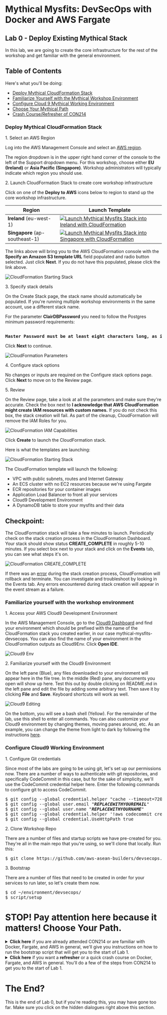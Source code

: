 # Mythical Mysfits: DevSecOps with Docker and AWS Fargate

## Lab 0 - Deploy Existing Mythical Stack

In this lab, we are going to create the core infrastructure for the rest of the workshop and get familiar with the general environment.

## Table of Contents

Here's what you'll be doing:

* [Deploy Mythical CloudFormation Stack](#deploy-mythical-cloudformation-stack)
* [Familiarize Yourself with the Mythical Workshop Environment](#familiarize-yourself-with-the-workshop-environment)
* [Configure Cloud 9 Mythical Working Environment](#configure-cloud9-working-environment)
* [Choose Your Mythical Path](#stop-pay-attention-here-because-it-matters)
* [Crash Course/Refresher of CON214](#crash-courserefresher-on-workshop-1-con214-monolith-to-microservice-with-docker-and-aws-fargate)

### Deploy Mythical CloudFormation Stack

1\. Select an AWS Region

Log into the AWS Management Console and select an [AWS region](http://docs.aws.amazon.com/AWSEC2/latest/UserGuide/using-regions-availability-zones.html).  

The region dropdown is in the upper right hand corner of the console to the left of the Support dropdown menu.  For this workshop, choose either **EU (Ireland)** or **Asia Pacific (Singapore)**.  Workshop administrators will typically indicate which region you should use.

2\. Launch CloudFormation Stack to create core workshop infrastructure

Click on one of the **Deploy to AWS** icons below to region to stand up the core workshop infrastructure.

Region | Launch Template
------------ | -------------  
**Ireland** (eu-west-1) | [![Launch Mythical Mysfits Stack into Ireland with CloudFormation](images/deploy-to-aws.png)](https://console.aws.amazon.com/cloudformation/home?region=eu-west-1#/stacks/new?stackName=mythical-mysfits-devsecops&templateURL=https://s3.amazonaws.com/mythical-mysfits-website/fargate-devsecops/core.yml)  
**Singapore** (ap-southeast-1) | [![Launch Mythical Mysfits Stack into Singapore with CloudFormation](images/deploy-to-aws.png)](https://console.aws.amazon.com/cloudformation/home?region=ap-southeast-1#/stacks/new?stackName=mythical-mysfits-devsecops&templateURL=https://s3.amazonaws.com/mythical-mysfits-website/fargate-devsecops/core.yml) 

The links above will bring you to the AWS CloudFormation console with the **Specify an Amazon S3 template URL** field populated and radio button selected. Just click **Next**. If you do not have this populated, please click the link above.

![CloudFormation Starting Stack](images/cfn-createstack-1.png)

3\. Specify stack details

On the Create Stack page, the stack name should automatically be populated. If you're running multiple workshop environments in the same account, use a different stack name.

<!--There is a parameter **SkipBucket** but you don't need to change anything.-->

<!--- **SkipBucket** - *If you want to skip the creation of the Mythical Mysfits S3 website bucket*-->

For the parameter **ClairDBPassword** you need to follow the Postgres minimum password requirements:

<pre><b>
Master Password must be at least eight characters long, as in "mypassword". Can be any printable ASCII character except "/", "", or "@".
</b></pre>

Click **Next** to continue.

![CloudFormation Parameters](images/cfn-createstack-2.png)

4\. Configure stack options

No changes or inputs are required on the Configure stack options page.  Click **Next** to move on to the Review page.

5\. Review

On the Review page, take a look at all the parameters and make sure they're accurate. Check the box next to **I acknowledge that AWS CloudFormation might create IAM resources with custom names.** If you do not check this box, the stack creation will fail. As part of the cleanup, CloudFormation will remove the IAM Roles for you.

![CloudFormation IAM Capabilities](images/cfn-iam-capabilities.png)

Click **Create** to launch the CloudFormation stack.

Here is what the templates are launching:

![CloudFormation Starting Stack](images/arch-starthere.png)

The CloudFormation template will launch the following:
* VPC with public subnets, routes and Internet Gateway
* An ECS cluster with no EC2 resources because we're using Fargate
* ECR repositories for your container images
* Application Load Balancer to front all your services
* Cloud9 Development Environment
* A DynamoDB table to store your mysfits and their data

## Checkpoint:

The CloudFormation stack will take a few minutes to launch.  Periodically check on the stack creation process in the CloudFormation Dashboard.  Your stack should show status **CREATE\_COMPLETE** in roughly 5-10 minutes. If you select box next to your stack and click on the **Events** tab, you can see what steps it's on.  

![CloudFormation CREATE_COMPLETE](images/cfn-create-complete.png)

If there was an [error](http://docs.aws.amazon.com/AWSCloudFormation/latest/UserGuide/troubleshooting.html#troubleshooting-errors) during the stack creation process, CloudFormation will rollback and terminate. You can investigate and troubleshoot by looking in the Events tab.  Any errors encountered during stack creation will appear in the event stream as a failure.

### Familiarize yourself with the workshop environment

1\. Access your AWS Cloud9 Development Environment

In the AWS Management Console, go to the [Cloud9 Dashboard](https://console.aws.amazon.com/cloud9/home) and find your environment which should be prefixed with the name of the CloudFormation stack you created earlier, in our case mythical-mysfits-devsecops. You can also find the name of your environment in the CloudFormation outputs as Cloud9Env. Click **Open IDE**.

![Cloud9 Env](images/cloud9.png)

2\. Familiarize yourself with the Cloud9 Environment

On the left pane (Blue), any files downloaded to your environment will appear here in the file tree. In the middle (Red) pane, any documents you open will show up here. Test this out by double clicking on README.md in the left pane and edit the file by adding some arbitrary text. Then save it by clicking **File** and **Save**. Keyboard shortcuts will work as well.

![Cloud9 Editing](images/cloud9-environment.png)

On the bottom, you will see a bash shell (Yellow). For the remainder of the lab, use this shell to enter all commands.  You can also customize your Cloud9 environment by changing themes, moving panes around, etc. As an example, you can change the theme from light to dark by following the instructions [here](https://docs.aws.amazon.com/cloud9/latest/user-guide/settings-theme.html).

### Configure Cloud9 Working Environment

1\. Configure Git credentials

Since most of the labs are going to be using git, let's set up our permissions now. There are a number of ways to authenticate with git repositories, and specifically CodeCommit in this case, but for the sake of simplicity, we'll use the CodeCommit credential helper here. Enter the following commands to configure git to access CodeCommit. 

<pre>
$ git config --global credential.helper "cache --timeout=7200"
$ git config --global user.email "<b><i>REPLACEWITHYOUREMAIL</i></b>"
$ git config --global user.name "<b><i>REPLACEWITHYOURNAME</i></b>"
$ git config --global credential.helper '!aws codecommit credential-helper $@'
$ git config --global credential.UseHttpPath true
</pre>

2\. Clone Workshop Repo

There are a number of files and startup scripts we have pre-created for you. They're all in the main repo that you're using, so we'll clone that locally. Run this:

<pre>
$ git clone https://github.com/aws-asean-builders/devsecops.git
</pre>

3\. Bootstrap

There are a number of files that need to be created in order for your services to run later, so let's create them now.

<pre>
$ cd ~/environment/devsecops/
$ script/setup
</pre>

# STOP! Pay attention here because it matters! Choose Your Path.

<details>
<summary>
<b>Click here</b> if you are already attended CON214 or are familiar with Docker, Fargate, and AWS in general, we'll give you instructions on how to run the bootstrap script that will get you to the start of Lab 1.
</summary>
<pre>
$ cd ~/environment/amazon-ecs-mythicalmysfits-workshop/workshop-2/
$ script/setup_ws1_end
</pre>

You should now have 2 Fargate services running in ECS - one for the Monolith service and one for the Like service. These are both sitting behind an ALB.

One last thing before you move on. Go to the CloudFormation Outputs section of your stack and get the **S3WebsiteEndpoint**. It is an HTTP link. Copy and paste it into your browser window and bookmark it or put it in a note. It should already be working. If you see a bunch of Mysfits, it's working. Otherwise, it's not.

# Checkpoint

You made it to the end of Lab 0. You should now have two running services hooked into an ALB. If you visit the S3 static website bucket that was created as part of the bootstrap, it should be working already and you should see a bunch of Mythical Mysfits. Now you're ready to move on to Lab 1 to start your journey to DevSecOps!

[Proceed to Lab 1](../Lab-1)

</details>

<details>
<summary>
<b>Click here</b> if you want a <b>refresher</b> or a quick crash course on Docker, Fargate, and AWS in general. You'll do a few of the steps from CON214 to get you to the start of Lab 1.
</summary>

### Crash Course/Refresher on Workshop 1 (CON214: Monolith to Microservice with Docker and AWS Fargate)

1\. Build the monolith docker image and test it

In order for us to use a Docker image, we have to create it first. We'll do it manually here but don't worry, the whole point is to automate all this away. 

<pre>
$ cd ~/environment/amazon-ecs-mythicalmysfits-workshop/workshop-2/app/monolith-service
$ docker build -t monolith-service .
</pre>

Run the docker container and test the adoption agency platform running as a container to make sure it responds

Use the [docker run](https://docs.docker.com/engine/reference/run/) command to run your image; the -p flag is used to map the host listening port to the container listening port. Note that "Table-REPLACEME_STACKNAME" will need to be updated; replace the ***REPLACEME_STACKNAME*** portion with the name you entered when you created the CloudFormation stack.

<pre>
$ docker run -p 8000:80 -e AWS_DEFAULT_REGION=<b><i>REPLACEME_REGION</i></b> -e DDB_TABLE_NAME=<b><i>Table-REPLACEME_STACKNAME</i></b> monolith-service
</pre>

Following our naming conventions, my command would be:
<pre>
$ docker run -p 8000:80 -e AWS_DEFAULT_REGION=eu-west-1 -e DDB_TABLE_NAME=Table-mythical-mysfits-devsecops monolith-service
 * Running on http://0.0.0.0:80/ (Press CTRL+C to quit)
</pre>

Press **Ctrl + C to exit**

2\. Push to the monolith-service ECR Repository

In order to pull an image to use it, we have to put it somewhere. Similarly to how we use Git and centralized source control systems like GitHub, we'll use Amazon EC2 Container Registry (ECR) to store our images. Let's start by getting the ECR repository that we will be pushing to. Use the CLI to run `aws ecr describe-repositories` and note down both of the **repositoryUri** values for the ECR repositories that were created for you. The **repositoryName** should have the words mono or like in them. Don't worry that the name has a bunch of random characters in it. That's just CloudFormation making uniquely named resources for you.

<pre>
$ aws ecr describe-repositories
{
    "repositories": [
        {
            "registryId": "123456789012", 
            "repositoryName": "mythic-mono-ui2nkbotfxk2", 
            "repositoryArn": "arn:aws:ecr:eu-west-1:123456789012:repository/mythic-mono-ui2nkbotfxk2", 
            "createdAt": 1542995670.0, 
            "repositoryUri": "123456789012.dkr.ecr.eu-west-1.amazonaws.com/mythic-mono-ui2nkbotfxk2"
        }, 
        {
            "registryId": "123456789012", 
            "repositoryName": "mythic-like-qhe5ji30css2", 
            "repositoryArn": "arn:aws:ecr:eu-west-1:123456789012:repository/mythic-like-qhe5ji30css2", 
            "createdAt": 1542995670.0, 
            "repositoryUri": "123456789012.dkr.ecr.eu-west-1.amazonaws.com/mythic-like-qhe5ji30css2"
        }
    ]
}
</pre>

Now that we have the repository URIs, we can tag and push the images up to ECR for later use. Here we are pushing the monolith-service to the repository with the word `mono` in it we got from above. 

<pre>
$ $(aws ecr get-login --no-include-email --region <b><i>REPLACEME_REGION</b></i>)
$ docker tag monolith-service:latest <b><i>REPLACEME_ECR_REPOSITORY_URI</b></i>:latest
$ docker push <b><i>REPLACEME_ECR_REPOSITORY_URI</b></i>:latest

The push refers to repository [123456789012.dkr.ecr.eu-west-1.amazonaws.com/mythical-mysfits-devsecops/monolith-service]
a09105a1d2ce: Pushed 
b0be10c9aaa2: Pushed 
5a458948ccaa: Pushed 
2fc1a26ddb10: Pushed 
3178611d3d5f: Pushed 
76c033092e10: Pushed 
2146d867acf3: Pushed 
ae1f631f14b7: Pushed 
102645f1cf72: Pushed 
latest: digest: sha256:5d985802219c5a92ea097d414858d962c125c1ff46cfc70edcdf7f05ac964f62 size: 2206
</pre>

When you issue the push command, Docker pushes the layers up to ECR, and if you refresh the monolith-service ECR repository page, you'll see an image indicating the latest version.  

2\. Build the like docker image and push to ECR.

We already have the repository URIs so let's build the like-service:

<pre>
$ cd ~/environment/amazon-ecs-mythicalmysfits-workshop/workshop-2/app/like-service
$ docker build -t like-service .
</pre>

*Note: Did you notice that the build time was significantly shorter when building the like-service? That's because most of the layers were already cached*

<pre>
$ docker tag like-service:latest <b><i>REPLACEME_ECR_REPOSITORY_URI</b></i>:latest
$ docker push <b><i>REPLACEME_ECR_REPOSITORY_URI</b></i>:latest
</pre>

3\. Look at the task definition for the monolith-service

Task definitions are an integral part of Fargate. It tells the Fargate service what to run, from how much memory to which actual Docker image to run. 

As part of the core infrastructure stack, we've already created task definitions for you, but let's take a look at them to understand what gets updated on a deployment. In the AWS Management Console, navigate to [Task Definitions](https://console.aws.amazon.com/ecs/home#/taskDefinitions) in the ECS dashboard. Check the checkbox next to the monolith-service task definition. It should be named something like Mythical-Mysfits-Monolith-mythical-mysfits-devsecops. Then click on **Create New Revision**

![ECS Create Task Definition Revision](images/ecs-taskdef-describe.png)

Scroll down to Container Definitions where you should see where we have pre-defined a monolith-service container. Click on **monolith-service** to see details. Normally, this is where you'd modify the container image to change what you want to deploy to Fargate. However, since we've already pre-populated this, you're all set.

![ECS Update Task Definition Image](images/ecs-taskdef-change-image.png)

Cancel out of everything until you're back to the **Task Definition** page.

4\. Create Fargate services

First, we get the task definition names that we want to use. You saw them in the console earlier, but let's get them from the CLI:

<pre>
$ aws ecs list-task-definitions
{
    "taskDefinitionArns": [
        "arn:aws:ecs:eu-west-1:123456789012:task-definition/Mythical-Mysfits-Like-Service-mythical-mysfits-devsecops:1", 
        "arn:aws:ecs:eu-west-1:123456789012:task-definition/Mythical-Mysfits-Monolith-Service-mythical-mysfits-devsecops:1"
    ]
}
</pre>

Next up we need to create the Fargate services for the monolith service and the like service. We're using AWS CLI skeletons that we've updated to include the output values from the CloudFormation stack. The only thing you have to do is pass in the task definitions you noted down earlier. Run the following commands from your Cloud9 IDE, substituting in the task definitions for the ones you just listed. Make sure to include the number at the very end.

<pre>
$ cd ~/environment/amazon-ecs-mythicalmysfits-workshop/workshop-2/Lab-0
$ aws ecs create-service --cli-input-json file://monolith-service.json --task-definition REPLACE_ME_MONOLITH_TASK_DEFINITION
$ aws ecs create-service --cli-input-json file://like-service.json --task-definition REPLACE_ME_LIKE_TASK_DEFINITION
</pre>

In my case, things looked like this:

<pre>
aws ecs create-service --cli-input-json file://monolith-service.json --task-definition Mythical-Mysfits-Monolith-Service-mythical-mysfits-devsecops:1
aws ecs create-service --cli-input-json file://like-service.json --task-definition Mythical-Mysfits-Like-Service-mythical-mysfits-devsecops:1
</pre>

If successful, a large blob of JSON describing your new service will appear.

5\. Visit the Mythical Mysfits Homepage

Finally, let's look at what you've set up. The Mythical Mysfits adoption homepage is where you will be able to view all sorts of information about the Mythical Mysfits. To find out how to get there, go to the CloudFormation outputs section for your CloudFormation stack. Look for an output named **S3WebsiteEndpoint**. It is an HTTP link. Copy and paste it into your browser window and bookmark it or put it in a note. It should already be working. If you see a bunch of Mysfits, it's working. Otherwise, it's not.

# Checkpoint

You made it to the end of Lab 0. In one way or another, you should now have two running services hooked into an ALB. If you visit the S3 static website bucket that was created as part of the bootstrap, it should be working already and you should see a bunch of Mythical Mysfits. Now you're ready to move on to Lab 1 to start your journey to DevSecOps!

[Proceed to Lab 1](../Lab-1)

</details>

# The End?

This is the end of Lab 0, but if you're reading this, you may have gone too far. Make sure you click on the hidden dialogues right above this section.


